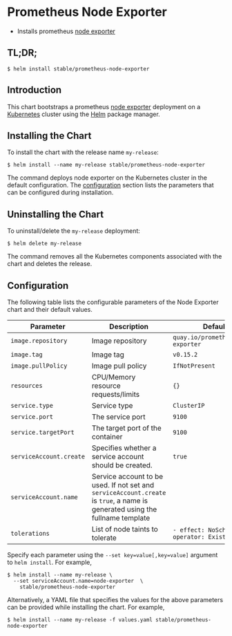 # Prometheus Node Exporter

* Installs prometheus [node exporter](https://github.com/prometheus/node_exporter)

## TL;DR;

```console
$ helm install stable/prometheus-node-exporter
```

## Introduction

This chart bootstraps a prometheus [node exporter](http://github.com/prometheus/node_exporter) deployment on a [Kubernetes](http://kubernetes.io) cluster using the [Helm](https://helm.sh) package manager.

## Installing the Chart

To install the chart with the release name `my-release`:

```console
$ helm install --name my-release stable/prometheus-node-exporter
```

The command deploys node exporter on the Kubernetes cluster in the default configuration. The [configuration](#configuration) section lists the parameters that can be configured during installation.

## Uninstalling the Chart

To uninstall/delete the `my-release` deployment:

```console
$ helm delete my-release
```

The command removes all the Kubernetes components associated with the chart and deletes the release.

## Configuration

The following table lists the configurable parameters of the Node Exporter chart and their default values.

|        Parameter        |                                                          Description                                                          |                 Default                 |
| ----------------------- | ----------------------------------------------------------------------------------------------------------------------------- | --------------------------------------- |
| `image.repository`      | Image repository                                                                                                              | `quay.io/prometheus/node-exporter`      |
| `image.tag`             | Image tag                                                                                                                     | `v0.15.2`                               |
| `image.pullPolicy`      | Image pull policy                                                                                                             | `IfNotPresent`                          |
| `resources`             | CPU/Memory resource requests/limits                                                                                           | `{}`                                    |
| `service.type`          | Service type                                                                                                                  | `ClusterIP`                             |
| `service.port`          | The service port                                                                                                              | `9100`                                  |
| `service.targetPort`    | The target port of the container                                                                                              | `9100`                                  |
| `serviceAccount.create` | Specifies whether a service account should be created.                                                                        | `true`                                  |
| `serviceAccount.name`   | Service account to be used. If not set and `serviceAccount.create` is `true`, a name is generated using the fullname template |                                         |
| `tolerations`           | List of node taints to tolerate                                                                                               | `- effect: NoSchedule operator: Exists` |

Specify each parameter using the `--set key=value[,key=value]` argument to `helm install`. For example,

```console
$ helm install --name my-release \
  --set serviceAccount.name=node-exporter  \
    stable/prometheus-node-exporter
```

Alternatively, a YAML file that specifies the values for the above parameters can be provided while installing the chart. For example,

```console
$ helm install --name my-release -f values.yaml stable/prometheus-node-exporter
```
